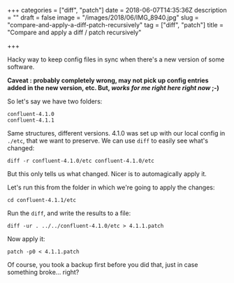 +++
categories = ["diff", "patch"]
date = 2018-06-07T14:35:36Z
description = ""
draft = false
image = "/images/2018/06/IMG_8940.jpg"
slug = "compare-and-apply-a-diff-patch-recursively"
tag = ["diff", "patch"]
title = "Compare and apply a diff / patch recursively"

+++

Hacky way to keep config files in sync when there's a new version of some software. 

**Caveat : probably completely wrong, may not pick up config entries added in the new version, etc. But, _works for me right here right now_ ;-)**

So let's say we have two folders: 

    confluent-4.1.0
    confluent-4.1.1

Same structures, different versions. 4.1.0 was set up with our local config in `./etc`, that we want to preserve. We can use `diff` to easily see what's changed: 

    diff -r confluent-4.1.0/etc confluent-4.1.0/etc

But this only tells us what changed. Nicer is to automagically apply it. 

Let's run this from the folder in which we're going to apply the changes: 

    cd confluent-4.1.1/etc

Run the `diff`, and write the results to a file: 

    diff -ur . ../../confluent-4.1.0/etc > 4.1.1.patch 

Now apply it: 

    patch -p0 < 4.1.1.patch
    
Of course, you took a backup first before you did that, just in case something broke… right? 
